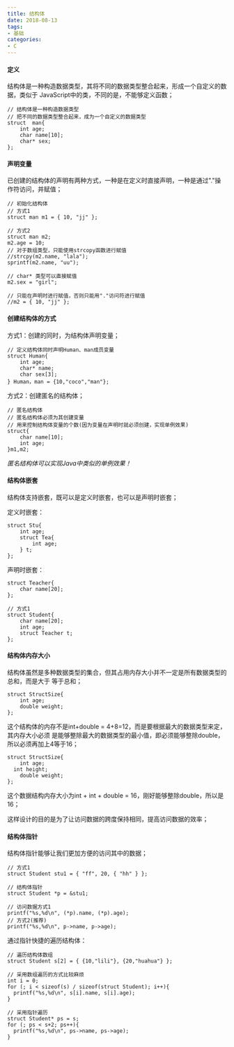 ```yaml
---
title: 结构体
date: 2018-08-13
tags:
- 基础
categories:
- C
---
```

<!-- toc -->

#### 定义

结构体是一种构造数据类型，其将不同的数据类型整合起来，形成一个自定义的数据，类似于
JavaScript中的类，不同的是，不能够定义函数；

```
// 结构体是一种构造数据类型
// 把不同的数据类型整合起来，成为一个自定义的数据类型
struct  man{
	int age;
	char name[10];
	char* sex;
};
```

#### 声明变量

已创建的结构体的声明有两种方式，一种是在定义时直接声明，一种是通过"."操作符访问，并赋值；

```
// 初始化结构体
// 方式1
struct man m1 = { 10, "jj" };

// 方式2
struct man m2;
m2.age = 10;
// 对于数组类型，只能使用strcopy函数进行赋值
//strcpy(m2.name, "lala");
sprintf(m2.name, "uu");

// char* 类型可以直接赋值
m2.sex = "girl";

// 只能在声明时进行赋值，否则只能用"."访问符进行赋值
//m2 = { 10, "jj" };
```

#### 创建结构体的方式

方式1：创建的同时，为结构体声明变量；
```
// 定义结构体同时声明Human、man成员变量
struct Human{
	int age;
	char* name;
	char sex[3];
} Human，man = {10,"coco","man"};
```

方式2：创建匿名的结构体；
```
// 匿名结构体
// 匿名结构体必须为其创建变量
// 用来控制结构体变量的个数(因为变量在声明时就必须创建，实现单例效果)
struct{
	char name[10];
	int age;
}m1,m2;
```
_匿名结构体可以实现Java中类似的单例效果！_

#### 结构体嵌套

结构体支持嵌套，既可以是定义时嵌套，也可以是声明时嵌套；

定义时嵌套：
```
struct Stu{
	int age;
	struct Tea{
		int age;
	} t;
};
```

声明时嵌套：
```
struct Teacher{
	char name[20];
};

// 方式1
struct Student{
	char name[20];
	int age;
	struct Teacher t;
};
```

#### 结构体内存大小

结构体虽然是多种数据类型的集合，但其占用内存大小并不一定是所有数据类型的总和，而是大于
等于总和；

```
struct StructSize{
	int age;
	double weight;
};
```
这个结构体的内存不是int+double = 4+8=12，而是要根据最大的数据类型来定，其内存大小必须
是能够整除最大的数据类型的最小值，即必须能够整除double，所以必须再加上4等于16；
```
struct StructSize{
	int age;
  int height;
	double weight;
};
```
这个数据结构内存大小为int + int + double = 16，刚好能够整除double，所以是16；

这样设计的目的是为了让访问数据的跨度保持相同，提高访问数据的效率；

#### 结构体指针

结构体指针能够让我们更加方便的访问其中的数据；

```
// 方式1
struct Student stu1 = { "ff", 20, { "hh" } };

// 结构体指针
struct Student *p = &stu1;

// 访问数据方式1
printf("%s,%d\n", (*p).name, (*p).age);
// 方式2(推荐)
printf("%s,%d\n", p->name, p->age);
```

通过指针快捷的遍历结构体：
```
// 遍历结构体数组
struct Student s[2] = { {10,"lili"}, {20,"huahua"} };

// 采用数组遍历的方式比较麻烦
int i = 0;
for (; i < sizeof(s) / sizeof(struct Student); i++){
  printf("%s,%d\n", s[i].name, s[i].age);
}

// 采用指针遍历
struct Student* ps = s;
for (; ps < s+2; ps++){
  printf("%s,%d\n", ps->name, ps->age);
}
```
